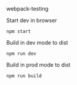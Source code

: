webpack-testing


Start dev in browser
```
npm start
```

Build in dev mode to dist
```
npm run dev
```

Build in prod mode to dist
```
npm run build
```
